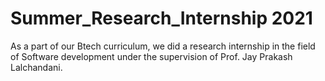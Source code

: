 # Summer_Research_Internship 2021
 As a part of our Btech curriculum, we did a research internship in the field of Software development under the supervision of Prof. Jay Prakash Lalchandani.
